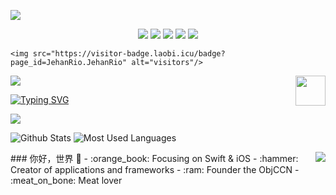 ![](assets/Bottom_up.svg)

<!--   my-icons -->
<p align="center">
    <a href="https://github.com/JehanRio/JehanRio"><img src="https://img.shields.io/badge/status-updating-brightgreen.svg"></a>
    <a href="https://github.com/python/cpython"><img src="https://img.shields.io/badge/Python-3.10-FF1493.svg"></a>
    <a href="https://github.com/JehanRio/JehanRio/graphs/contributors"><img src="https://img.shields.io/github/contributors/JehanRio/JehanRio?color=blue"></a>
    <a href="https://github.com/JehanRio/JehanRio/stargazers"><img src="https://img.shields.io/github/stars/JehanRio/JehanRio.svg?logo=github"></a>
    <a href="https://github.com/JehanRio/JehanRio/network/members"><img src="https://img.shields.io/github/forks/JehanRio/JehanRio.svg?color=blue&logo=github"></a>
    
    <img src="https://visitor-badge.laobi.icu/badge?page_id=JehanRio.JehanRio" alt="visitors"/>   
</p>

<!--   my-header-img -->
![](./src/header_.png)
<a href="https://www.python.org/"><img src="https://upload.wikimedia.org/wikipedia/commons/c/c3/Python-logo-notext.svg" align="right" height="48" width="48" ></a>


<!--   my-ticker -->    
[![Typing SVG](https://readme-typing-svg.herokuapp.com?color=%2336BCF7&center=true&vCenter=true&width=600&lines=Hi+there+👋👋👋,+I+am+JehanRio;+Welcome+to+My+Profile!;Started+from+the+bottom;Always+learning+new+things+and+Always+loving+computer+)](https://git.io/typing-svg)
</p>

![](assets/Bottom_down.svg)

![Github Stats](https://github-readme-stats.vercel.app/api?username=JehanRio&show_icons=true&theme=dark&count_private=true)
![Most Used Languages](https://github-readme-stats.vercel.app/api/top-langs/?username=JehanRio&theme=dark&layout=compact)

<img align="right" src="https://github-readme-stats.vercel.app/api?username=onevcat&show_icons=true&icon_color=CE1D2D&text_color=718096&bg_color=ffffff&hide_title=true" />
### 你好，世界 👋
- :orange_book: Focusing on Swift & iOS
- :hammer: Creator of applications and frameworks
- :ram: Founder the ObjCCN
- :meat_on_bone: Meat lover
